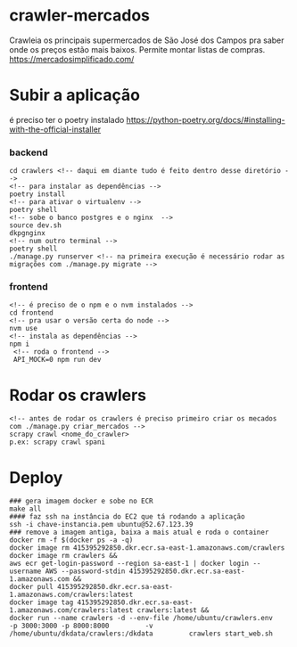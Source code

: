 # crawler-mercados
Crawleia os principais supermercados de São José dos Campos pra saber onde os preços estão mais baixos.
Permite montar listas de compras.
https://mercadosimplificado.com/


# Subir a aplicação
é preciso ter o poetry instalado https://python-poetry.org/docs/#installing-with-the-official-installer

### backend 
```
cd crawlers <!-- daqui em diante tudo é feito dentro desse diretório --> 
<!-- para instalar as dependências -->
poetry install
<!-- para ativar o virtualenv -->
poetry shell
<!-- sobe o banco postgres e o nginx  -->
source dev.sh
dkpgnginx
<!-- num outro terminal -->
poetry shell
./manage.py runserver <!-- na primeira execução é necessário rodar as migrações com ./manage.py migrate -->   
```
### frontend
```
<!-- é preciso de o npm e o nvm instalados -->
cd frontend
<!-- pra usar o versão certa do node -->
nvm use 
<!-- instala as dependências -->
npm i
 <!-- roda o frontend -->
 API_MOCK=0 npm run dev
```


# Rodar os crawlers
```
<!-- antes de rodar os crawlers é preciso primeiro criar os mecados com ./manage.py criar_mercados -->
scrapy crawl <nome_do_crawler>
p.ex: scrapy crawl spani
```

# Deploy
```
### gera imagem docker e sobe no ECR
make all
#### faz ssh na instância do EC2 que tá rodando a aplicação
ssh -i chave-instancia.pem ubuntu@52.67.123.39
### remove a imagem antiga, baixa a mais atual e roda o container
docker rm -f $(docker ps -a -q)
docker image rm 415395292850.dkr.ecr.sa-east-1.amazonaws.com/crawlers
docker image rm crawlers &&
aws ecr get-login-password --region sa-east-1 | docker login --username AWS --password-stdin 415395292850.dkr.ecr.sa-east-1.amazonaws.com &&
docker pull 415395292850.dkr.ecr.sa-east-1.amazonaws.com/crawlers:latest
docker image tag 415395292850.dkr.ecr.sa-east-1.amazonaws.com/crawlers:latest crawlers:latest &&
docker run --name crawlers -d --env-file /home/ubuntu/crawlers.env         -p 3000:3000 -p 8000:8000         -v /home/ubuntu/dkdata/crawlers:/dkdata         crawlers start_web.sh
```
